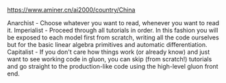 

<!--
 * @version:
 * @Author:  StevenJokess https://github.com/StevenJokess
 * @Date: 2020-12-16 13:35:17
 * @LastEditors:  StevenJokess https://github.com/StevenJokess
 * @LastEditTime: 2020-12-22 13:55:02
 * @Description:
 * @TODO::
 * @Reference:https://github.com/zackchase/mxnet-the-straight-dope
-->
https://www.aminer.cn/ai2000/country/China

Anarchist - Choose whatever you want to read, whenever you want to read it.
Imperialist - Proceed through all tutorials in order. In this fashion you will be exposed to each model first from scratch, writing all the code ourselves but for the basic linear algebra primitives and automatic differentiation.
Capitalist - If you don't care how things work (or already know) and just want to see working code in gluon, you can skip (from scratch!) tutorials and go straight to the production-like code using the high-level gluon front end.
